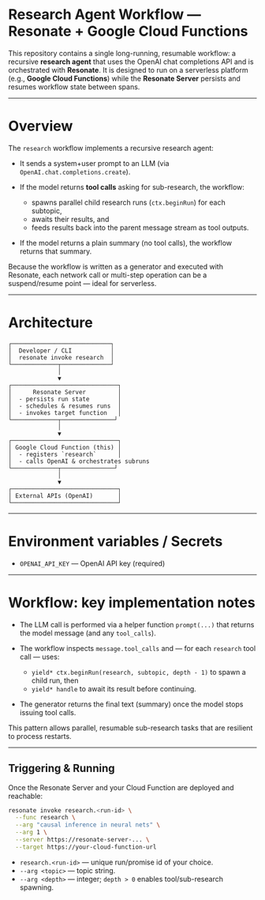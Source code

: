 # Research Agent Workflow — Resonate + Google Cloud Functions

This repository contains a single long-running, resumable workflow: a recursive **research agent** that uses the OpenAI chat completions API and is orchestrated with **Resonate**.
It is designed to run on a serverless platform (e.g., **Google Cloud Functions**) while the **Resonate Server** persists and resumes workflow state between spans.

---

# Overview

The `research` workflow implements a recursive research agent:

* It sends a system+user prompt to an LLM (via `OpenAI.chat.completions.create`).
* If the model returns **tool calls** asking for sub-research, the workflow:

  * spawns parallel child research runs (`ctx.beginRun`) for each subtopic,
  * awaits their results, and
  * feeds results back into the parent message stream as tool outputs.
* If the model returns a plain summary (no tool calls), the workflow returns that summary.

Because the workflow is written as a generator and executed with Resonate, each network call or multi-step operation can be a suspend/resume point — ideal for serverless.

---

# Architecture

```
┌────────────────────────────┐
│  Developer / CLI           │
│  resonate invoke research  │
└─────────────┬──────────────┘
              │
              ▼
┌──────────────────────────────┐
│      Resonate Server         │
│  - persists run state        │
│  - schedules & resumes runs  │
│  - invokes target function   │
└─────────────┬───────────────┘
              │
              ▼
┌──────────────────────────────┐
│ Google Cloud Function (this) │
│  - registers `research`      │
│  - calls OpenAI & orchestrates subruns
└─────────────┬───────────────┘
              │
              ▼
┌──────────────────────────────┐
│ External APIs (OpenAI)       │
└──────────────────────────────┘
```

---


# Environment variables / Secrets

* `OPENAI_API_KEY` — OpenAI API key (required)

---

# Workflow: key implementation notes

* The LLM call is performed via a helper function `prompt(...)` that returns the model message (and any `tool_calls`).
* The workflow inspects `message.tool_calls` and — for each `research` tool call — uses:

  * `yield* ctx.beginRun(research, subtopic, depth - 1)` to spawn a child run, then
  * `yield* handle` to await its result before continuing.
* The generator returns the final text (summary) once the model stops issuing tool calls.

This pattern allows parallel, resumable sub-research tasks that are resilient to process restarts.

---

## Triggering & Running

Once the Resonate Server and your Cloud Function are deployed and reachable:

```bash
resonate invoke research.<run-id> \
  --func research \
  --arg "causal inference in neural nets" \
  --arg 1 \
  --server https://resonate-server-... \
  --target https://your-cloud-function-url
```

* `research.<run-id>` — unique run/promise id of your choice.
* `--arg <topic>` — topic string.
* `--arg <depth>` — integer; `depth > 0` enables tool/sub-research spawning.
